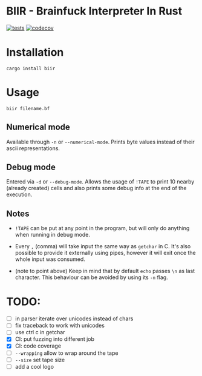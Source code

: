 # BIIR - Brainfuck Interpreter In Rust

[![tests](https://gitlab.com/MaksRawski/biir/badges/master/pipeline.svg)](https://gitlab.com/MaksRawski/biir/-/commits/master)
[![codecov](https://codecov.io/gh/MaksRawski/biir/branch/develop/graph/badge.svg?token=6YIXCT104V)](https://codecov.io/gh/MaksRawski/biir)

# Installation
`cargo install biir`

# Usage
`biir filename.bf`

## Numerical mode
Available through `-n` or `--numerical-mode`.
Prints byte values instead of their ascii representations.

## Debug mode
Entered via `-d` or `--debug-mode`.
Allows the usage of `!TAPE` to print 10 nearby (already created) cells and
also prints some debug info at the end of the execution.

## Notes
* `!TAPE` can be put at any point in the program,
but will only do anything when running in debug mode.

* Every `,` (comma) will take input the same way as `getchar` in C.
It's also possible to provide it externally using pipes,
however it will exit once the whole input was consumed.

* (note to point above) Keep in mind that by default `echo` passes `\n` as last character.
This behaviour can be avoided by using its `-n` flag.


# TODO:
- [ ] in parser iterate over unicodes instead of chars
- [ ] fix traceback to work with unicodes
- [ ] use ctrl c in getchar
- [x] CI: put fuzzing into different job
- [x] CI: code coverage
- [ ] `--wrapping` allow to wrap around the tape
- [ ] `--size` set tape size
- [ ] add a cool logo
